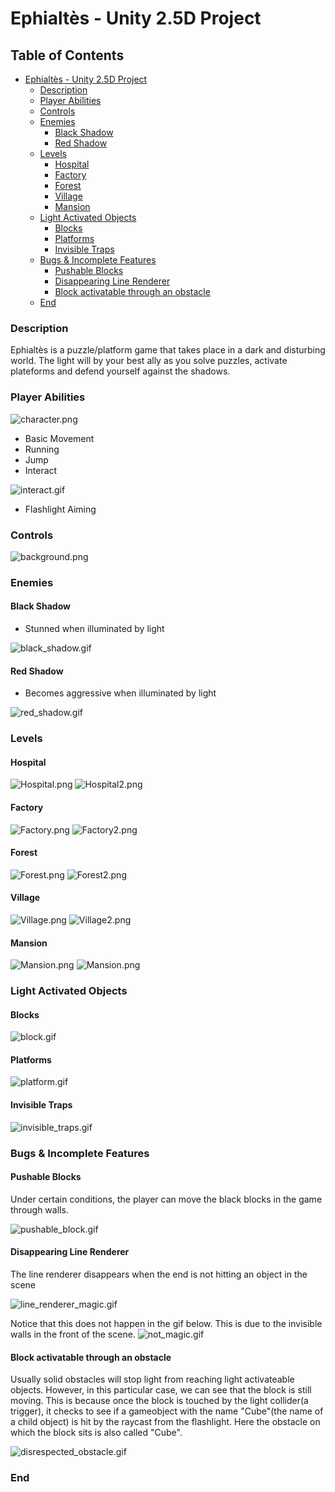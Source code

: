 # Ephialtès - Unity 2.5D Project

## Table of Contents
- [Ephialtès - Unity 2.5D Project](#ephialt-s---unity-25d-project)
    + [Description](#description)
    + [Player Abilities](#player-abilities)
    + [Controls](#controls)
    + [Enemies](#enemies)
      - [Black Shadow](#black-shadow)
      - [Red Shadow](#red-shadow)
    + [Levels](#levels)
      - [Hospital](#hospital)
      - [Factory](#factory)
      - [Forest](#forest)
      - [Village](#village)
      - [Mansion](#mansion)
    + [Light Activated Objects](#light-activated-objects)
      - [Blocks](#blocks)
      - [Platforms](#platforms)
      - [Invisible Traps](#invisible-traps)
    + [Bugs & Incomplete Features](#bugs---incomplete-features)
      - [Pushable Blocks](#pushable-blocks)
      - [Disappearing Line Renderer](#disappearing-line-renderer)
      - [Block activatable through an obstacle](#block-activatable-through-an-obstacle)
    + [End](#end)

### Description
Ephialtès is a puzzle/platform game that takes place in a dark and disturbing world. The light will by your best ally as you solve puzzles, activate plateforms and defend yourself against the shadows.

### Player Abilities
![character.png](./SCREENS/character.png)

- Basic Movement
- Running
- Jump
- Interact

![interact.gif](./SCREENS/interact.gif)
- Flashlight Aiming

### Controls
![background.png](./SCREENS/Controls.png)

### Enemies

#### Black Shadow
- Stunned when illuminated by light

![black_shadow.gif](./SCREENS/black_shadow.gif)

#### Red Shadow
- Becomes aggressive when illuminated by light

![red_shadow.gif](./SCREENS/red_shadow.gif)

### Levels
#### Hospital
![Hospital.png](./SCREENS/Hospital.png)
![Hospital2.png](./SCREENS/Hospital2.png)

#### Factory
![Factory.png](./SCREENS/Factory.png)
![Factory2.png](./SCREENS/Factory2.png)

#### Forest
![Forest.png](./SCREENS/Forest.png)
![Forest2.png](./SCREENS/Forest2Village.png)

#### Village
![Village.png](./SCREENS/Village.png)
![Village2.png](./SCREENS/Village2.png)

#### Mansion
![Mansion.png](./SCREENS/Mansion.png)
![Mansion.png](./SCREENS/Mansion.png)

### Light Activated Objects
#### Blocks
![block.gif](./SCREENS/block.gif)

#### Platforms
![platform.gif](./SCREENS/platform.gif)

#### Invisible Traps
![invisible_traps.gif](./SCREENS/invisible_traps.gif)

### Bugs & Incomplete Features
#### Pushable Blocks
Under certain conditions, the player can move the black blocks in the game through walls.

![pushable_block.gif](./SCREENS/pushable_block.gif)

#### Disappearing Line Renderer
The line renderer disappears when the end is not hitting an object in the scene

![line_renderer_magic.gif](./SCREENS/line_renderer_magic.gif)

Notice that this does not happen in the gif below. This is due to the invisible walls in the front of the scene.
![not_magic.gif](./SCREENS/not_magic.gif)

#### Block activatable through an obstacle
Usually solid obstacles will stop light from reaching light activateable objects. However, in this particular case, we can see that the block is still moving. This is because once the block is touched by the light collider(a trigger), it checks to see if a gameobject with the name "Cube"(the name of a child object) is hit by the raycast from the flashlight. Here the obstacle on which the block sits is also called "Cube".

![disrespected_obstacle.gif](./SCREENS/disrespected_obstacle.gif)

### End